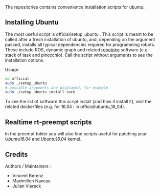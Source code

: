 The repositories contains convenience installation scripts for ubuntu.

## Installing Ubuntu

The most useful script is official/setup_ubuntu . This script is meant to be called after a fresh installation of ubuntu, and, depending on the argument passed, installs all typical dependencies required for programming robots. These include ROS, dynamic graph and related [robotpkg](http://robotpkg.openrobots.org/) software (e.g stack of task and pinocchio). Call the script without arguments to see the installation options.

Usage:

```bash
cd official
sudo ./setup_ubuntu
# possible arguments are displayed, for example
sudo ./setup_ubuntu install core
```


To see the list of software this script install (and how it install it), visit the related dockerfiles (e.g. for 16.04 : in official/ubuntu_16_04).

## Realtime rt-preempt scripts

In the preempt folder you will also find scripts useful for patching your *Ubuntu16.04* and *Ubuntu18.04* kernel.


## Credits

Authors / Maintainers :

- Vincent Berenz
- Maximilien Naveau
- Julian Viereck
